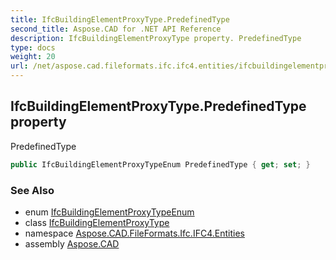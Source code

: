 ```yaml
---
title: IfcBuildingElementProxyType.PredefinedType
second_title: Aspose.CAD for .NET API Reference
description: IfcBuildingElementProxyType property. PredefinedType
type: docs
weight: 20
url: /net/aspose.cad.fileformats.ifc.ifc4.entities/ifcbuildingelementproxytype/predefinedtype/
---
```

## IfcBuildingElementProxyType.PredefinedType property

PredefinedType

```csharp
public IfcBuildingElementProxyTypeEnum PredefinedType { get; set; }
```

### See Also

* enum [IfcBuildingElementProxyTypeEnum](../../../aspose.cad.fileformats.ifc.ifc4.types/ifcbuildingelementproxytypeenum/)
* class [IfcBuildingElementProxyType](../)
* namespace [Aspose.CAD.FileFormats.Ifc.IFC4.Entities](../../ifcbuildingelementproxytype/)
* assembly [Aspose.CAD](../../../)


